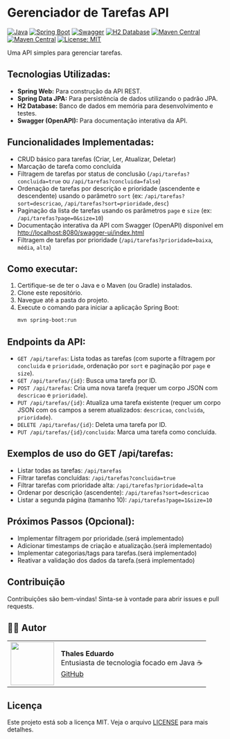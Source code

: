 # Gerenciador de Tarefas API

[![Java](https://img.shields.io/badge/Java-8-orange.svg)](https://www.java.com/)
[![Spring Boot](https://img.shields.io/badge/Spring%20Boot-3.2.x-brightgreen.svg)](https://spring.io/projects/spring-boot)
[![Swagger](https://img.shields.io/badge/Swagger-3.0-blue.svg)](https://swagger.io/)
[![H2 Database](https://img.shields.io/badge/H2%20Database-In--Memory-blue.svg?logo=h2&logoColor=white)](http://www.h2database.com/html/main.html)
[![Maven Central](https://img.shields.io/maven-central/v/org.springframework.boot/spring-boot-starter-web.svg?label=Spring%20Web)](https://mvnrepository.com/artifact/org.springframework.boot/spring-boot-starter-web)
[![Maven Central](https://img.shields.io/maven-central/v/org.springframework.boot/spring-boot-starter-data-jpa.svg?label=Spring%20Data%20JPA)](https://mvnrepository.com/artifact/org.springframework.boot/spring-boot-starter-data-jpa)
[![License: MIT](https://img.shields.io/badge/License-MIT-yellow.svg)](https://opensource.org/licenses/MIT)

Uma API simples para gerenciar tarefas.

## Tecnologias Utilizadas:
* **Spring Web:** Para construção da API REST.
* **Spring Data JPA:** Para persistência de dados utilizando o padrão JPA.
* **H2 Database:** Banco de dados em memória para desenvolvimento e testes.
* **Swagger (OpenAPI):** Para documentação interativa da API.


## Funcionalidades Implementadas:

* CRUD básico para tarefas (Criar, Ler, Atualizar, Deletar)
* Marcação de tarefa como concluída
* Filtragem de tarefas por status de conclusão (`/api/tarefas?concluida=true` ou `/api/tarefas?concluida=false`)
* Ordenação de tarefas por descrição e prioridade (ascendente e descendente) usando o parâmetro `sort` (ex: `/api/tarefas?sort=descricao`, `/api/tarefas?sort=prioridade,desc`)
* Paginação da lista de tarefas usando os parâmetros `page` e `size` (ex: `/api/tarefas?page=0&size=10`)
* Documentação interativa da API com Swagger (OpenAPI) disponível em [http://localhost:8080/swagger-ui/index.html](http://localhost:8080/swagger-ui/index.html)
* Filtragem de tarefas por prioridade (`/api/tarefas?prioridade=baixa`, `média`, `alta`)

## Como executar:

1.  Certifique-se de ter o Java e o Maven (ou Gradle) instalados.
2.  Clone este repositório.
3.  Navegue até a pasta do projeto.
4.  Execute o comando para iniciar a aplicação Spring Boot:
    ```bash
    mvn spring-boot:run
    ```

## Endpoints da API:

* `GET /api/tarefas`: Lista todas as tarefas (com suporte a filtragem por `concluida` e `prioridade`, ordenação por `sort` e paginação por `page` e `size`).
* `GET /api/tarefas/{id}`: Busca uma tarefa por ID.
* `POST /api/tarefas`: Cria uma nova tarefa (requer um corpo JSON com `descricao` e `prioridade`).
* `PUT /api/tarefas/{id}`: Atualiza uma tarefa existente (requer um corpo JSON com os campos a serem atualizados: `descricao`, `concluida`, `prioridade`).
* `DELETE /api/tarefas/{id}`: Deleta uma tarefa por ID.
* `PUT /api/tarefas/{id}/concluida`: Marca uma tarefa como concluída.

## Exemplos de uso do GET /api/tarefas:
- Listar todas as tarefas: `/api/tarefas`
- Filtrar tarefas concluídas: `/api/tarefas?concluida=true`
- Filtrar tarefas com prioridade alta: `/api/tarefas?prioridade=alta`
- Ordenar por descrição (ascendente): `/api/tarefas?sort=descricao`
- Listar a segunda página (tamanho 10): `/api/tarefas?page=1&size=10`

## Próximos Passos (Opcional):

* Implementar filtragem por prioridade.(será implementado)
* Adicionar timestamps de criação e atualização.(será implementado)
* Implementar categorias/tags para tarefas.(será implementado)
* Reativar a validação dos dados da tarefa.(será implementado)

## Contribuição

Contribuições são bem-vindas! Sinta-se à vontade para abrir issues e pull requests.

## 👨‍💻 Autor
<table>
  <tr>
    <td><img src="https://avatars.githubusercontent.com/u/89024257?v=4" width="100"/></td>
    <td>
      <b>Thales Eduardo</b><br/>
      Entusiasta de tecnologia focado em Java ☕<br/>
      <a href="https://github.com/thales32k0">GitHub</a>
    </td>
  </tr>
</table>

## Licença

Este projeto está sob a licença MIT. Veja o arquivo [LICENSE](LICENSE) para mais detalhes.